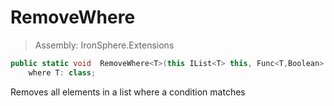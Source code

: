 ﻿

# RemoveWhere

> Assembly: IronSphere.Extensions

```csharp
public static void  RemoveWhere<T>(this IList<T> this, Func<T,Boolean> expression)
    where T: class;
```

Removes all elements in a list where a condition matches

